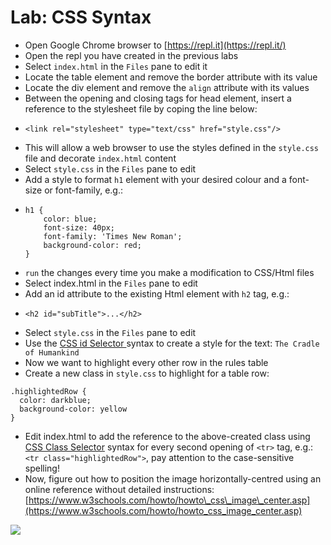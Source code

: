 # Lab: CSS Syntax

* Open Google Chrome browser to [https://repl.it](https://repl.it/)
* Open the repl you have created in the previous labs
* Select `index.html` in the `Files` pane to edit it
* Locate the table element and remove the border attribute with its value
* Locate the div element and remove the `align` attribute with its values 
* Between the opening and closing tags for head element, insert a reference to the stylesheet file by coping the line below:
* ```
  <link rel="stylesheet" type="text/css" href="style.css"/>
  ```
* This will allow a web browser to use the styles defined in the `style.css` file and decorate `index.html` content
* Select `style.css` in the `Files` pane to edit
* Add a style to format `h1` element with your desired colour and a font-size or font-family, e.g.:
* ```
  h1 {
      color: blue; 
      font-size: 40px;
      font-family: 'Times New Roman';
      background-color: red;
  }
  ```
* `run` the changes every time you make a modification to CSS/Html files
* Select index.html in the `Files` pane to edit
* Add an id attribute to the existing Html element with `h2` tag, e.g.:
* ```
  <h2 id="subTitle">...</h2>
  ```
* Select `style.css` in the `Files` pane to edit
* Use the [CSS id Selector ](https://www.w3schools.com/css/css_selectors.asp)syntax to create a style for the text: `The Cradle of Humankind`
* Now we want to highlight every other row in the rules table
* Create a new class in `style.css` to highlight for a table row:

```
.highlightedRow {
  color: darkblue;
  background-color: yellow
}
```

* Edit index.html to add the reference to the above-created class using [CSS Class Selector](https://www.w3schools.com/cssref/sel_class.asp) syntax for every second opening of `<tr>` tag, e.g.: `<tr class="highlightedRow">`, pay attention to the case-sensitive spelling!
* Now, figure out how to position the image horizontally-centred using an online reference without detailed instructions: [https://www.w3schools.com/howto/howto\_css\_image\_center.asp](https://www.w3schools.com/howto/howto_css_image_center.asp)

![](/assets/lab-css-syntax.png)

